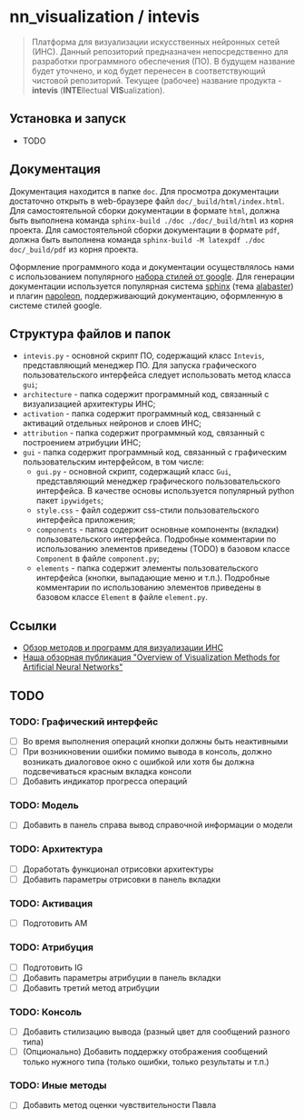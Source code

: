 # nn_visualization / intevis

> Платформа для визуализации искусственных нейронных сетей (ИНС). Данный репозиторий предназначен непосредственно для разработки программного обеспечения (ПО). В будущем название будет уточнено, и код будет перенесен в соответствующий чистовой репозиторий. Текущее (рабочее) название продукта - **intevis** (**INTE**llectual **VIS**ualization).


## Установка и запуск

- TODO


## Документация

Документация находится в папке `doc`. Для просмотра документации достаточно открыть в web-браузере файл `doc/_build/html/index.html`. Для самостоятельной сборки документации в формате `html`, должна быть выполнена команда `sphinx-build ./doc ./doc/_build/html` из корня проекта. Для самостоятельной сборки документации в формате `pdf`, должна быть выполнена команда `sphinx-build -M latexpdf ./doc doc/_build/pdf` из корня проекта.

Оформление программного кода и документации осуществлялось нами с использованием популярного [набора стилей от google](https://google.github.io/styleguide/pyguide.html). Для генерации документации используется популярная система [sphinx](http://sphinxsearch.com/) (тема [alabaster](https://alabaster.readthedocs.io/en/latest/)) и плагин [napoleon](https://sphinxcontrib-napoleon.readthedocs.io/en/latest/example_google.html), поддерживающий документацию, оформленную в системе стилей google.


## Структура файлов и папок

- `intevis.py` - основной скрипт ПО, содержащий класс `Intevis`, представляющий менеджер ПО. Для запуска графического пользовательского интерфейса следует использовать метод класса `gui`;
- `architecture` - папка содержит программный код, связанный c визуализацией архитектуры ИНС;
- `activation` - папка содержит программный код, связанный с активаций отдельных нейронов и слоев ИНС;
- `attribution` - папка содержит программный код, связанный с построением атрибуции ИНС;
- `gui` - папка содержит программный код, связанный с графическим пользовательским интерфейсом, в том числе:
  - `gui.py` - основной скрипт, содержащий класс `Gui`, представляющий менеджер графического пользовательского интерфейса. В качестве основы используется популярный python пакет `ipywidgets`;
  - `style.css` - файл содержит css-стили пользовательского интерфейса приложения;
  - `components` - папка содержит основные компоненты (вкладки) пользовательского интерфейса. Подробные комментарии по использованию элементов приведены (TODO) в базовом классе `Component` в файле `component.py`;
  - `elements` - папка содержит элементы пользовательского интерфейса (кнопки, выпадающие меню и т.п.). Подробные комментарии по использованию элементов приведены в базовом классе `Element` в файле `element.py`.


## Ссылки

- [Обзор методов и программ для визуализации ИНС](https://docs.google.com/spreadsheets/d/1HZTYd0SyoVlbXnfCxUmTdv6-HaOXMsOmqVyKSTvdUjo/edit?usp=sharing)
- [Наша обзорная публикация "Overview of Visualization Methods for Artificial Neural Networks"](https://link.springer.com/article/10.1134/S0965542521050134)


## TODO

### TODO: Графический интерфейс

- [ ] Во время выполнения операций кнопки должны быть неактивными
- [ ] При возникновении ошибки помимо вывода в консоль, должно возникать диалоговое окно с ошибкой или хотя бы должна подсвечиваться красным вкладка консоли
- [ ] Добавить индикатор прогресса операций

### TODO: Модель

- [ ] Добавить в панель справа вывод справочной информации о модели

### TODO: Архитектура

- [ ] Доработать функционал отрисовки архитектуры
- [ ] Добавить параметры отрисовки в панель вкладки

### TODO: Активация

- [ ] Подготовить AM

### TODO: Атрибуция

- [ ] Подготовить IG
- [ ] Добавить параметры атрибуции в панель вкладки
- [ ] Добавить третий метод атрибуции

### TODO: Консоль

- [ ] Добавить стилизацию вывода (разный цвет для сообщений разного типа)
- [ ] (Опционально) Добавить поддержку отображения сообщений только нужного типа (только ошибки, только результаты и т.п.)

### TODO: Иные методы

- [ ] Добавить метод оценки чувствительности Павла
